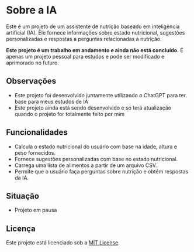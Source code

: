 # Sobre a IA 

Este é um projeto de um assistente de nutrição baseado em inteligência artificial (IA). Ele fornece informações sobre estado nutricional, sugestões personalizadas e respostas a perguntas relacionadas à nutrição.

**Este projeto é um trabalho em andamento e ainda não está concluído.** É apenas um projeto pessoal para estudos e pode ser modificado e aprimorado no futuro.

## Observações

- Este projeto foi desenvolvido juntamente utilizando o ChatGPT para ter base para meus estudos de IA
- Este projeto ainda está sendo desenvolvido e só terá atualização quando o projeto for totalmente feito por mim

## Funcionalidades

- Calcula o estado nutricional do usuário com base na idade, altura e peso fornecidos.
- Fornece sugestões personalizadas com base no estado nutricional.
- Carrega uma lista de alimentos a partir de um arquivo CSV.
- Permite que o usuário faça perguntas sobre nutrição e obtém respostas da IA.

## Situação
- Projeto em pausa

## Licença

Este projeto está licenciado sob a [MIT License](LICENSE).

